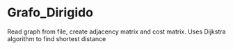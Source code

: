 # Grafo_Dirigido
Read graph from file, create adjacency matrix and cost matrix. Uses Dijkstra algorithm to find shortest distance
